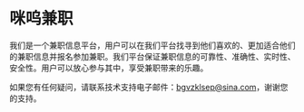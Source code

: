# 咪呜兼职

我们是一个兼职信息平台，用户可以在我们平台找寻到他们喜欢的、更加适合他们的兼职信息并报名参加兼职。我们平台保证兼职信息的可靠性、准确性、实时性、安全性。用户可以放心参与其中，享受兼职带来的乐趣。

如果您有任何疑问，请联系技术支持电子邮件：bgvzklsep@sina.com，谢谢您的支持。

